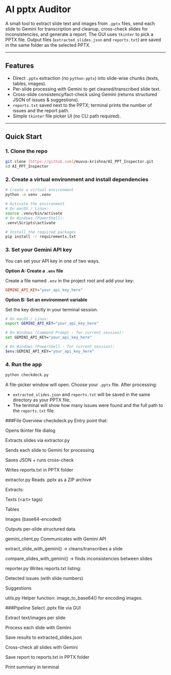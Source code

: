 # AI pptx Auditor

A small tool to extract slide text and images from `.pptx` files, send each slide to Gemini for transcription and cleanup, cross-check slides for inconsistencies, and generate a report. The GUI uses `tkinter` to pick a PPTX file. Output files (`extracted_slides.json` and `reports.txt`) are saved in the same folder as the selected PPTX.

---

## Features
- Direct `.pptx` extraction (no `python-pptx`) into slide-wise chunks (texts, tables, images).
- Per-slide processing with Gemini to get cleaned/transcribed slide text.
- Cross-slide consistency/fact-check using Gemini (returns structured JSON of issues & suggestions).
- `reports.txt` saved next to the PPTX; terminal prints the number of issues and the report path.
- Simple `tkinter` file picker UI (no CLI path required).

---

## Quick Start

### 1. Clone the repo
```bash
git clone [https://github.com]/muvva-krishna/AI_PPT_Inspector.git
cd AI_PPT_Inspector
```

### 2. Create a virtual environment and install dependencies
```bash
# Create a virtual environment
python -m venv .venv

# Activate the environment
# On macOS / Linux:
source .venv/bin/activate
# On Windows (PowerShell):
.venv\Scripts\activate

# Install the required packages
pip install -r requirements.txt
```

### 3. Set your Gemini API key
You can set your API key in one of two ways.

**Option A: Create a `.env` file**

Create a file named `.env` in the project root and add your key:
```ini
GEMINI_API_KEY="your_api_key_here"
```

**Option B: Set an environment variable**

Set the key directly in your terminal session.

```bash
# On macOS / Linux:
export GEMINI_API_KEY="your_api_key_here"

# On Windows (Command Prompt - for current session):
set GEMINI_API_KEY="your_api_key_here"

# On Windows (PowerShell - for current session):
$env:GEMINI_API_KEY="your_api_key_here"
```

### 4. Run the app
```bash
python checkdeck.py
```
A file-picker window will open. Choose your `.pptx` file. After processing:

- `extracted_slides.json` and `reports.txt` will be saved in the same directory as your PPTX file.
- The terminal will show how many issues were found and the full path to the `reports.txt` file.

###File Overview
checkdeck.py
Entry point that:

Opens tkinter file dialog

Extracts slides via extractor.py

Sends each slide to Gemini for processing

Saves JSON + runs cross-check

Writes reports.txt in PPTX folder

extractor.py
Reads .pptx as a ZIP archive

Extracts:

Texts (<a:t> tags)

Tables

Images (base64-encoded)

Outputs per-slide structured data

gemini_client.py
Communicates with Gemini API

extract_slide_with_gemini() → cleans/transcribes a slide

compare_slides_with_gemini() → finds inconsistencies between slides

reporter.py
Writes reports.txt listing:

Detected issues (with slide numbers)

Suggestions

utils.py
Helper function: image_to_base64() for encoding images.

###Pipeline
Select .pptx file via GUI

Extract text/images per slide

Process each slide with Gemini

Save results to extracted_slides.json

Cross-check all slides with Gemini

Save report to reports.txt in PPTX folder

Print summary in terminal
